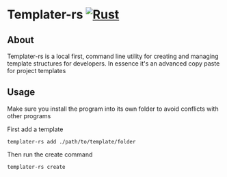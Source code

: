 # Templater-rs [![Rust](https://github.com/JezzyDeves/templater-rs/actions/workflows/rust.yml/badge.svg)](https://github.com/JezzyDeves/templater-rs/actions/workflows/rust.yml)

## About

Templater-rs is a local first, command line utility for creating and managing template structures for developers. In essence it's an advanced copy paste for project templates

## Usage

Make sure you install the program into its own folder to avoid conflicts with other programs

First add a template

```
templater-rs add ./path/to/template/folder
```

Then run the create command

```
templater-rs create
```
